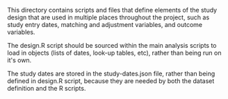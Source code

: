 This directory contains scripts and files that define elements of the study design that are used in multiple places throughout the project, such as study entry dates, matching and adjustment variables, and outcome variables.

The design.R script should be sourced within the main analysis scripts to load in objects (lists of dates, look-up tables, etc), rather than being run on it's own.

The study dates are stored in the study-dates.json file, rather than being defined in design.R script, because they are needed by both the dataset definition and the R scripts. 


